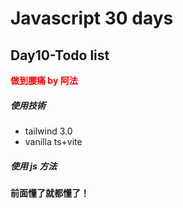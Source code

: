 # Javascript 30 days

## Day10-Todo list

**<font color=red>做到腰痛 by 阿法</font>**

##### 使用技術

- tailwind 3.0
- vanilla ts+vite

##### 使用 js 方法

**前面懂了就都懂了！**
